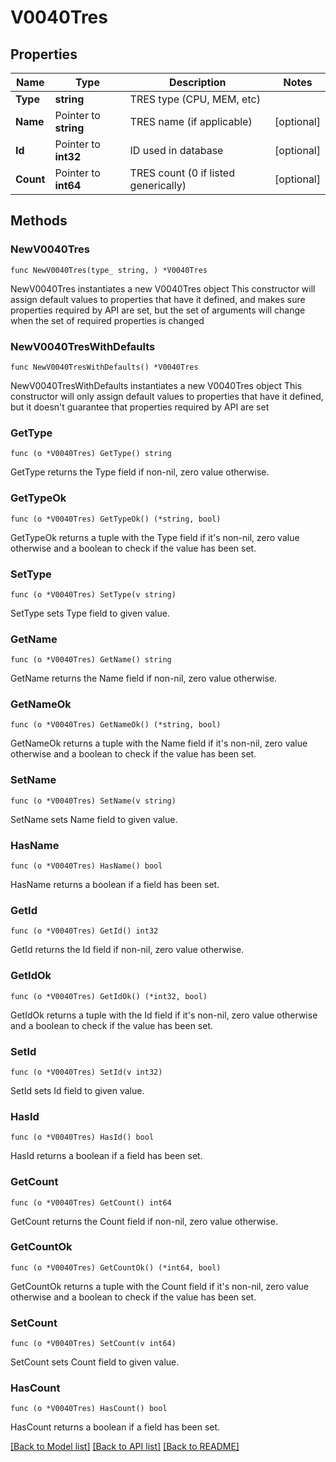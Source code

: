 # V0040Tres

## Properties

Name | Type | Description | Notes
------------ | ------------- | ------------- | -------------
**Type** | **string** | TRES type (CPU, MEM, etc) | 
**Name** | Pointer to **string** | TRES name (if applicable) | [optional] 
**Id** | Pointer to **int32** | ID used in database | [optional] 
**Count** | Pointer to **int64** | TRES count (0 if listed generically) | [optional] 

## Methods

### NewV0040Tres

`func NewV0040Tres(type_ string, ) *V0040Tres`

NewV0040Tres instantiates a new V0040Tres object
This constructor will assign default values to properties that have it defined,
and makes sure properties required by API are set, but the set of arguments
will change when the set of required properties is changed

### NewV0040TresWithDefaults

`func NewV0040TresWithDefaults() *V0040Tres`

NewV0040TresWithDefaults instantiates a new V0040Tres object
This constructor will only assign default values to properties that have it defined,
but it doesn't guarantee that properties required by API are set

### GetType

`func (o *V0040Tres) GetType() string`

GetType returns the Type field if non-nil, zero value otherwise.

### GetTypeOk

`func (o *V0040Tres) GetTypeOk() (*string, bool)`

GetTypeOk returns a tuple with the Type field if it's non-nil, zero value otherwise
and a boolean to check if the value has been set.

### SetType

`func (o *V0040Tres) SetType(v string)`

SetType sets Type field to given value.


### GetName

`func (o *V0040Tres) GetName() string`

GetName returns the Name field if non-nil, zero value otherwise.

### GetNameOk

`func (o *V0040Tres) GetNameOk() (*string, bool)`

GetNameOk returns a tuple with the Name field if it's non-nil, zero value otherwise
and a boolean to check if the value has been set.

### SetName

`func (o *V0040Tres) SetName(v string)`

SetName sets Name field to given value.

### HasName

`func (o *V0040Tres) HasName() bool`

HasName returns a boolean if a field has been set.

### GetId

`func (o *V0040Tres) GetId() int32`

GetId returns the Id field if non-nil, zero value otherwise.

### GetIdOk

`func (o *V0040Tres) GetIdOk() (*int32, bool)`

GetIdOk returns a tuple with the Id field if it's non-nil, zero value otherwise
and a boolean to check if the value has been set.

### SetId

`func (o *V0040Tres) SetId(v int32)`

SetId sets Id field to given value.

### HasId

`func (o *V0040Tres) HasId() bool`

HasId returns a boolean if a field has been set.

### GetCount

`func (o *V0040Tres) GetCount() int64`

GetCount returns the Count field if non-nil, zero value otherwise.

### GetCountOk

`func (o *V0040Tres) GetCountOk() (*int64, bool)`

GetCountOk returns a tuple with the Count field if it's non-nil, zero value otherwise
and a boolean to check if the value has been set.

### SetCount

`func (o *V0040Tres) SetCount(v int64)`

SetCount sets Count field to given value.

### HasCount

`func (o *V0040Tres) HasCount() bool`

HasCount returns a boolean if a field has been set.


[[Back to Model list]](../README.md#documentation-for-models) [[Back to API list]](../README.md#documentation-for-api-endpoints) [[Back to README]](../README.md)


